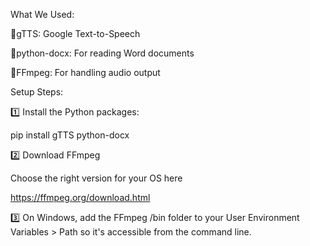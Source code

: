 What We Used:

🔶gTTS: Google Text-to-Speech

🔶python-docx: For reading Word documents

🔶FFmpeg: For handling audio output



Setup Steps:

1️⃣ Install the Python packages:

pip install gTTS python-docx

2️⃣ Download FFmpeg

Choose the right version for your OS here

https://ffmpeg.org/download.html

3️⃣ On Windows, add the FFmpeg /bin folder to your User Environment Variables > Path so it's accessible from the command line.
